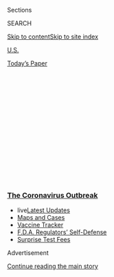 <div id="app">

<div>

<div>

<div>

<div class="NYTAppHideMasthead css-1q2w90k e1suatyy0">

<div class="section css-ui9rw0 e1suatyy2">

<div class="css-eph4ug er09x8g0">

<div class="css-6n7j50">

</div>

<span class="css-1dv1kvn">Sections</span>

<div class="css-10488qs">

<span class="css-1dv1kvn">SEARCH</span>

</div>

[Skip to content](#site-content)[Skip to site
index](#site-index)

</div>

<div id="masthead-section-label" class="css-1wr3we4 eaxe0e00">

[U.S.](https://www.nytimes3xbfgragh.onion/section/us)

</div>

<div class="css-10698na e1huz5gh0">

</div>

</div>

<div id="masthead-bar-one" class="section hasLinks css-15hmgas e1csuq9d3">

<div class="css-uqyvli e1csuq9d0">

</div>

<div class="css-1uqjmks e1csuq9d1">

</div>

<div class="css-9e9ivx">

[](https://myaccount.nytimes3xbfgragh.onion/auth/login?response_type=cookie&client_id=vi)

</div>

<div class="css-1bvtpon e1csuq9d2">

[Today’s
Paper](https://www.nytimes3xbfgragh.onion/section/todayspaper)

</div>

</div>

</div>

</div>

<div data-aria-hidden="false">

<div id="site-content" data-role="main">

<div>

<div class="css-1aor85t" style="opacity:0.000000001;z-index:-1;visibility:hidden">

<div class="css-1hqnpie">

<div class="css-epjblv">

<span class="css-17xtcya">[U.S.](/section/us)</span><span class="css-x15j1o">|</span><span class="css-fwqvlz">San
Quentin Prison Was Free of the Virus. One Decision Fueled an
Outbreak.</span>

</div>

<div class="css-k008qs">

<div class="css-1iwv8en">

<span class="css-18z7m18"></span>

<div>

</div>

</div>

<span class="css-1n6z4y">https://nyti.ms/3dKVI9B</span>

<div class="css-1705lsu">

<div class="css-4xjgmj">

<div class="css-4skfbu" data-role="toolbar" data-aria-label="Social Media Share buttons, Save button, and Comments Panel with current comment count" data-testid="share-tools">

  - 
  - 
  - 
  - 
    
    <div class="css-6n7j50">
    
    </div>

  - 
  - 

</div>

</div>

</div>

</div>

</div>

</div>

<div class="css-13pd83m">

<div class="css-l9svim">

### [<span class="css-pa1jbp"><span class="css-1rxm0ex">The Coronavirus</span><span class="css-1rxm0ex"> Outbreak</span></span>](https://www.nytimes3xbfgragh.onion/news-event/coronavirus?name=styln-coronavirus-national&region=TOP_BANNER&block=storyline_menu_recirc&action=click&pgtype=Article&impression_id=4b17b140-f4c5-11ea-ad1e-89255628ebac&variant=undefined)

  - <span class="css-1qkutce"><span class="css-12clwdu">live</span>[Latest
    Updates](https://www.nytimes3xbfgragh.onion/2020/09/11/world/covid-19-coronavirus.html?name=styln-coronavirus-national&region=TOP_BANNER&block=storyline_menu_recirc&action=click&pgtype=Article&impression_id=4b17b141-f4c5-11ea-ad1e-89255628ebac&variant=undefined)</span>
  - <span class="css-1qkutce">[Maps and
    Cases](https://www.nytimes3xbfgragh.onion/interactive/2020/us/coronavirus-us-cases.html?name=styln-coronavirus-national&region=TOP_BANNER&block=storyline_menu_recirc&action=click&pgtype=Article&impression_id=4b17b142-f4c5-11ea-ad1e-89255628ebac&variant=undefined)</span>
  - <span class="css-1qkutce">[Vaccine
    Tracker](https://www.nytimes3xbfgragh.onion/interactive/2020/science/coronavirus-vaccine-tracker.html?name=styln-coronavirus-national&region=TOP_BANNER&block=storyline_menu_recirc&action=click&pgtype=Article&impression_id=4b17b143-f4c5-11ea-ad1e-89255628ebac&variant=undefined)</span>
  - <span class="css-1qkutce">[F.D.A. Regulators’
    Self-Defense](https://www.nytimes3xbfgragh.onion/2020/09/10/us/politics/fda-coronavirus-vaccine.html?name=styln-coronavirus-national&region=TOP_BANNER&block=storyline_menu_recirc&action=click&pgtype=Article&impression_id=4b17b144-f4c5-11ea-ad1e-89255628ebac&variant=undefined)</span>
  - <span class="css-1qkutce">[Surprise Test
    Fees](https://www.nytimes3xbfgragh.onion/2020/09/09/upshot/coronavirus-surprise-test-fees.html?name=styln-coronavirus-national&region=TOP_BANNER&block=storyline_menu_recirc&action=click&pgtype=Article&impression_id=4b17b145-f4c5-11ea-ad1e-89255628ebac&variant=undefined)</span>

</div>

</div>

<div id="top-wrapper" class="css-1sy8kpn">

<div id="top-slug" class="css-l9onyx">

Advertisement

</div>

[Continue reading the main
story](#after-top)

<div class="ad top-wrapper" style="text-align:center;height:100%;display:block;min-height:250px">

<div id="top" class="place-ad" data-position="top" data-size-key="top">

</div>

</div>

<div id="after-top">

</div>

</div>

<div>

<div id="sponsor-wrapper" class="css-1hyfx7x">

<div id="sponsor-slug" class="css-19vbshk">

Supported by

</div>

[Continue reading the main
story](#after-sponsor)

<div id="sponsor" class="ad sponsor-wrapper" style="text-align:center;height:100%;display:block">

</div>

<div id="after-sponsor">

</div>

</div>

<div class="css-186x18t">

</div>

<div class="css-1vkm6nb ehdk2mb0">

# San Quentin Prison Was Free of the Virus. One Decision Fueled an Outbreak.

</div>

The virus arrived in San Quentin after busloads of prisoners were
transferred from another facility where infections were rising. What
happened is a warning for the nation’s prisons, experts say.

<div class="css-79elbk" data-testid="photoviewer-wrapper">

<div class="css-z3e15g" data-testid="photoviewer-wrapper-hidden">

</div>

<div class="css-1a48zt4 ehw59r15" data-testid="photoviewer-children">

![<span class="css-16f3y1r e13ogyst0" data-aria-hidden="true">Inmates
were being transferred to San Quentin as part of the state’s plan to
halt the spread of the coronavirus by reducing the number of inmates at
the California Institution for
Men.</span><span class="css-cnj6d5 e1z0qqy90" itemprop="copyrightHolder"><span class="css-1ly73wi e1tej78p0">Credit...</span><span><span>Justin
Sullivan/Getty
Images</span></span></span>](https://static01.graylady3jvrrxbe.onion/images/2020/06/29/us/00virus-sanquentin-01/merlin_174049632_42633f0e-8129-4df5-b7f5-7795ad410ea7-articleLarge.jpg?quality=75&auto=webp&disable=upscale)

</div>

</div>

<div class="css-18e8msd">

<div class="css-vp77d3 epjyd6m0">

<div class="css-1baulvz">

By [<span class="css-1baulvz" itemprop="name">Timothy
Williams</span>](https://www.nytimes3xbfgragh.onion/by/timothy-williams)
and <span class="css-1baulvz last-byline" itemprop="name">Rebecca
Griesbach</span>

</div>

</div>

  - 
    
    <div class="css-ld3wwf e16638kd2">
    
    June 30,
    2020
    
    </div>

  - 
    
    <div class="css-4xjgmj">
    
    <div class="css-d8bdto" data-role="toolbar" data-aria-label="Social Media Share buttons, Save button, and Comments Panel with current comment count" data-testid="share-tools">
    
      - 
      - 
      - 
      - 
        
        <div class="css-6n7j50">
        
        </div>
    
      - 
      - 
    
    </div>
    
    </div>

</div>

</div>

<div class="section meteredContent css-1r7ky0e" name="articleBody" itemprop="articleBody">

<div class="css-1fanzo5 StoryBodyCompanionColumn">

<div class="css-53u6y8">

The coughing and complaints of sickness began as a procession of
busloads of prisoners made its way late last month from a Southern
California prison to San Quentin, California’s oldest and most widely
known prison, perched on a bluff overlooking San Francisco Bay, not far
from the Golden Gate Bridge.

The inmates were being moved to San Quentin as part of a plan to halt
the spread of [the
coronavirus](https://www.nytimes3xbfgragh.onion/news-event/coronavirus)
by reducing the number of inmates at the California Institution for Men
in Chino, where nine inmates had died and nearly 700 had been infected.

At the time, there were no inmates known to have had the virus at San
Quentin.

Within days, some of the 121 prisoners from the buses introduced the
virus at San Quentin, public health officials say. More than 1,100 of
the 3,700 [prisoners have since been
infected](https://www.nytimes3xbfgragh.onion/2020/07/30/nyregion/New-jersey-inmate-release-Covid.html)
at San Quentin, the foreboding structure surrounded by barbed wire
fences and dotted with guard towers that was once famously home to
inmates including Charles Manson; Sirhan Sirhan, who assassinated Robert
F. Kennedy; and [George
Jackson](https://www.nytimes3xbfgragh.onion/1971/08/22/archives/-soledad-brother-and-5-are-killed-in-prison-battle-george-jackson.html),
an inmate who wrote “Soledad Brother,” a series of letters from prison.

The transfer of inmates — an effort intended to slow the virus, which
instead apparently created a new outbreak — has been denounced by health
officials, a federal judge and a growing number of state lawmakers as a
public health failure. How San Quentin went from being a prison that had
held off the virus for months to a place inundated with sick inmates
represents a cautionary tale for the nation’s prison system amid the
pandemic.

</div>

</div>

<div class="css-1fanzo5 StoryBodyCompanionColumn">

<div class="css-53u6y8">

“What happened — what’s happening — it can really happen anywhere,
particularly in an overcrowded prison, which unfortunately is the norm,”
said Dr. David Sears, a physician and professor of medicine at the
University of California, San Francisco, who toured San Quentin on June
13 and [warned state
officials](https://www.documentcloud.org/documents/6956448-06-15-20-San-Quentin-Urgent-Memo.html)about
the emerging crisis. “San Quentin’s not the first prison to have a large
outbreak, and unfortunately it won’t be the last.”

Days into the outbreak, the prison has grown increasingly chaotic,
inmates and others say. More than 160 of San Quentin’s 725 death row
inmates have been infected, prison officials said, including one who has
died. A number of older prisoners have hung handwritten signs outside
their cells that read “Immune Compromised” so that guards will wear
masks around them. Other inmates refuse to leave their cells out of fear
of catching the virus, according to an inmate, and in recent days,
guards have been heard screaming over their radios, “Man down\!” after
sickened inmates were unable to stand up.

The conversation has been dominated by talk of death.

“I don’t want to see them die,” Rahsaan Thomas, a 49-year-old inmate
said of some of the older prisoners in a telephone interview. “I don’t
know if I’m tough enough to survive Covid.”

The California Department of Corrections and Rehabilitation [said in a
statement](https://www.cdcr.ca.gov/covid19/) that it was very concerned
about the surge in infections in San Quentin, adding that prison workers
had increased testing among inmates and had limited the number of
transfers between prisons.

At a hearing before the State Senate on Wednesday, prison officials took
some responsibility for the outbreak. “We care about the inmates, we
care about the staff,” said Ralph Diaz, secretary of the state’s
Department of Corrections and Rehabilitation told the committee. “Could
we have done better in many instances? Of course we can.”

</div>

</div>

<div class="css-1fanzo5 StoryBodyCompanionColumn">

<div class="css-53u6y8">

Broadly, Dana Simas, a spokeswoman for the agency, said that California
officials were confident that they could halt the spread of the virus
given that the prison system had longstanding plans for managing other
outbreaks of influenza,
[norovirus](https://www.cdc.gov/norovirus/trends-outbreaks/burden-US.html),
measles and
mumps.

<div id="NYT_MAIN_CONTENT_1_REGION" class="css-9tf9ac">

<div>

<div id="styln-covid-updates-world" class="section interactive-content interactive-size-medium css-1ftcdic">

<div class="css-17ih8de interactive-body">

<div id="styln-briefing-block" data-asset-id="QXJ0aWNsZTpueXQ6Ly9hcnRpY2xlLzJiYjYwYTJiLTY3NjItNTg3NC1iMGVhLWY4NzRhMjE3NTQyZA==">

<div class="briefing-block-header-section">

# [Latest Updates: The Coronavirus Outbreak](https://www.nytimes3xbfgragh.onion/2020/09/11/world/covid-19-coronavirus.html?action=click&pgtype=Article&state=default&region=MAIN_CONTENT_1&context=storylines_live_updates)

<div class="briefing-block-ts">

Updated 2020-09-12T06:16:33.399Z

</div>

</div>

  - [Fauci cautions the virus could disrupt life in the U.S. until
    ‘maybe even towards the end
    of 2021.’](https://www.nytimes3xbfgragh.onion/2020/09/11/world/covid-19-coronavirus.html?action=click&pgtype=Article&state=default&region=MAIN_CONTENT_1&context=storylines_live_updates#link-dfb8a16)
  - [From Asia to Africa, China promotes its vaccine candidates to win
    friends.](https://www.nytimes3xbfgragh.onion/2020/09/11/world/covid-19-coronavirus.html?action=click&pgtype=Article&state=default&region=MAIN_CONTENT_1&context=storylines_live_updates#link-7104d154)
  - [The other way the virus will kill:
    hunger.](https://www.nytimes3xbfgragh.onion/2020/09/11/world/covid-19-coronavirus.html?action=click&pgtype=Article&state=default&region=MAIN_CONTENT_1&context=storylines_live_updates#link-393ad215)

<div class="briefing-block-footer">

<div class="briefing-block-footer-meta">

[See more
updates](https://www.nytimes3xbfgragh.onion/2020/09/11/world/covid-19-coronavirus.html?action=click&pgtype=Article&state=default&region=MAIN_CONTENT_1&context=storylines_live_updates)

</div>

<div class="briefing-block-briefinglinks">

<span>More live coverage:</span>
[Markets](https://www.nytimes3xbfgragh.onion/live/2020/09/11/business/stock-market-today-coronavirus?action=click&pgtype=Article&state=default&region=MAIN_CONTENT_1&context=storylines_live_updates)

</div>

</div>

</div>

</div>

</div>

</div>

</div>

Across the United States, the number of prison and jail inmates known to
be infected has doubled during the past month to more than 80,000,
according to a New York Times database. Prison deaths tied to the
coronavirus have also risen significantly, by nearly 30 percent since
mid-May. [Nine of the 10 largest known clusters of the
virus](https://www.nytimes3xbfgragh.onion/interactive/2020/us/coronavirus-us-cases.html#clusters)
in the United States are inside correctional institutions, The Times’s
data shows.

In California prisons, the number of cases has risen by nearly 200
percent and deaths by 144 percent during the past month.

</div>

</div>

<div class="css-79elbk" data-testid="photoviewer-wrapper">

<div class="css-z3e15g" data-testid="photoviewer-wrapper-hidden">

</div>

<div class="css-1a48zt4 ehw59r15" data-testid="photoviewer-children">

![<span class="css-16f3y1r e13ogyst0" data-aria-hidden="true">San
Quentin opened in 1852, and is at 117 percent of its capacity, according
to state data. As many as half of all inmates suffer from health
conditions that make them especially vulnerable to the
virus.</span><span class="css-cnj6d5 e1z0qqy90" itemprop="copyrightHolder"><span class="css-1ly73wi e1tej78p0">Credit...</span><span>Justin
Sullivan/Getty
Images</span></span>](https://static01.graylady3jvrrxbe.onion/images/2020/06/29/us/00virus-sanquentin-02/merlin_174049668_e5330161-1e8e-4d5d-b443-2393a09e82ec-articleLarge.jpg?quality=75&auto=webp&disable=upscale)

</div>

</div>

<div class="css-1fanzo5 StoryBodyCompanionColumn">

<div class="css-53u6y8">

Public health officials in California and elsewhere have been bracing
for months for what they say was inevitable — the spreading of the
coronavirus in correctional facilities, which possess unique
vulnerabilities.

Most jails and prisons were designed to focus on security. Ventilation
is often poor and access to health care is inconsistent. Prison health
care in California has historically been so substandard that health
services are administered by a [federal
receiver](https://cchcs.ca.gov/wp-content/uploads/sites/60/2018/09/Receiver-FactSheet.pdf).

California prisons have required everyone to wear masks, but social
distancing policies and mask-wearing rules among prison guards are
nearly impossible to enforce. Longstanding prohibitions on cleaning
supplies that contain bleach or alcohol have made it difficult for
crowded facilities like San Quentin to meet even basic sanitary
standards given that hundreds of inmates share a limited number of
toilets, telephones and shower stalls.

</div>

</div>

<div class="css-1fanzo5 StoryBodyCompanionColumn">

<div class="css-53u6y8">

Since the pandemic, California has [agreed to
release](https://www.cdcr.ca.gov/news/2020/03/31/cdcr-announces-plan-to-further-protect-staff-and-inmates-from-the-spread-of-covid-19-in-state-prisons/)
as many as 3,500 inmates up to six months early and is [considering more
early
releases](https://www.cdcr.ca.gov/news/2020/06/16/cdcr-announces-community-supervision-program-to-further-protect-inmates-and-staff-from-the-spread-of-covid-19/),
but the prison system remains at 124 percent of capacity, according to
[state records](https://www.cdcr.ca.gov/research/population-reports-2/).

<div id="NYT_MAIN_CONTENT_2_REGION" class="css-9tf9ac">

<div>

</div>

</div>

Public health experts said deficiencies were made worse at San Quentin.
The prison is dominated by row after row of barred cells. Paint peels
from walls, state work orders show, and puddles form after rain showers
because the ceilings leak.

The prison opened in 1852, and is at 117 percent of its capacity,
according to state data. As many as [half of all
inmates](https://cchcs.ca.gov/wp-content/uploads/sites/60/QM/Public-Dashboard-2019-10.pdf)
suffer from health conditions that make them especially vulnerable to
the virus.

“There’s no way to address a public health problem when you need to
isolate people but your system is bursting at the seams,” said Adamu
Chan, a San Quentin inmate.

Dr. Brie Williams, a physician and professor of medicine at the
University of California, San Francisco, and director of the
university’s Criminal Justice & Health Program, said absent a
coronavirus vaccine, prisons were outmatched, despite their plans for
managing other sorts of outbreaks.

“The difference with this infection is that with all of those other
conditions we were able to essentially, eventually throw money at them
in the way of fancy medications,” she said.

Dr. Matt Willis, the top public health official in Marin County, where
San Quentin is, said state prison officials had told him they were
capable of handling the virus on their own.

</div>

</div>

<div class="css-1fanzo5 StoryBodyCompanionColumn">

<div class="css-53u6y8">

The county’s health department was told by state prison leaders “very
clearly that this is not part of our jurisdiction,” Dr. Willis said. The
corrections system, he said, has a “lot of control over every aspect of
their processes” and has not been transparent about their handling of
the virus.

“It may work in certain settings,” he added, “but when you have a
complex disaster that’s moving quickly, I think we’re finding that the
process is just not matching our needs.”

San Quentin’s crisis began with a handful of decisions that were made as
officials were trying to quell the outbreak in Chino, interviews with
inmates, correctional officers, elected officials and health experts
show.

On May 30, the inmates from Chino boarded buses for San Quentin after
being told they were being transferred to reduce overcrowding, which
would protect vulnerable inmates at the prison they were leaving, the
California Institution for Men.

Each of the 121 inmates who boarded the buses had been tested at various
points over the previous several months, but few — if any — had been
tested during the previous three weeks, prison officials have
acknowledged.

Arriving at San Quentin, prisoners’ temperatures were taken and they
were placed in a holding area, but no Covid-19 tests were given.

For days, the men used the same showers and ate in the same dining hall
as other San Quentin inmates.

</div>

</div>

<div class="css-1fanzo5 StoryBodyCompanionColumn">

<div class="css-53u6y8">

It took only days, data from the prison system shows, for the virus to
make its way through the prison, where hundreds of inmates sleep in bunk
beds within a few inches of one another in a crowded dormitory that was
once a gymnasium. In other parts of the prison, men are paired inside
4-by-9 foot cells.

Over the past week, the prison has conducted mass testing. So far, more
than half the inmates tested have seen positive results, state data
shows.

The virus has spread so rapidly and there is so little unoccupied space
left at the sprawling prison that some infected inmates have been placed
in small isolation cells where, in normal times, death row inmates are
sent for punishment.

Marion Wickerd got a call last week from her husband Tommy Wickerd, 53,
an inmate in San Quentin.

“He said, ‘People are dropping right and left in front of me, but I’m
OK,” Ms. Wickerd said.

A few hours later, though, he called back. He had tested positive. She
said she had not spoken to him in several days.

“All I know is that my husband is not dead because no one has called to
tell me that,” she said. “Worried? You bet. Scared? You bet.”

Reporting was contributed by Brendon Derr, Danya Issawi*,* Ann Hinga
Klein, Savannah Redl and Maura Turcotte.

</div>

</div>

<div>

</div>

</div>

<div>

</div>

<div>

</div>

<div>

</div>

<div>

<div id="bottom-wrapper" class="css-1ede5it">

<div id="bottom-slug" class="css-l9onyx">

Advertisement

</div>

[Continue reading the main
story](#after-bottom)

<div id="bottom" class="ad bottom-wrapper" style="text-align:center;height:100%;display:block;min-height:90px">

</div>

<div id="after-bottom">

</div>

</div>

</div>

</div>

</div>

## Site Index

<div>

</div>

## Site Information Navigation

  - [© <span>2020</span> <span>The New York Times
    Company</span>](https://help.nytimes3xbfgragh.onion/hc/en-us/articles/115014792127-Copyright-notice)

<!-- end list -->

  - [NYTCo](https://www.nytco.com/)
  - [Contact
    Us](https://help.nytimes3xbfgragh.onion/hc/en-us/articles/115015385887-Contact-Us)
  - [Work with us](https://www.nytco.com/careers/)
  - [Advertise](https://nytmediakit.com/)
  - [T Brand Studio](http://www.tbrandstudio.com/)
  - [Your Ad
    Choices](https://www.nytimes3xbfgragh.onion/privacy/cookie-policy#how-do-i-manage-trackers)
  - [Privacy](https://www.nytimes3xbfgragh.onion/privacy)
  - [Terms of
    Service](https://help.nytimes3xbfgragh.onion/hc/en-us/articles/115014893428-Terms-of-service)
  - [Terms of
    Sale](https://help.nytimes3xbfgragh.onion/hc/en-us/articles/115014893968-Terms-of-sale)
  - [Site
    Map](https://spiderbites.nytimes3xbfgragh.onion)
  - [Help](https://help.nytimes3xbfgragh.onion/hc/en-us)
  - [Subscriptions](https://www.nytimes3xbfgragh.onion/subscription?campaignId=37WXW)

</div>

</div>

</div>

</div>
